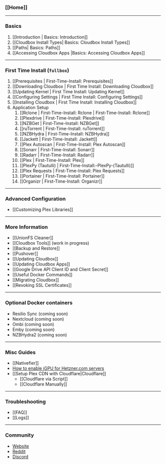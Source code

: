 ### [[Home]] ###

***

### Basics ###
1. [[Introduction | Basics: Introduction]]
1. [[Cloudbox Install Types| Basics: Cloudbox Install Types]]
1. [[Paths| Basics: Paths]]
1. [[Accessing Cloudbox Apps |Basics: Accessing Cloudbox Apps]]

***

### First Time Install (`fullbox`) ###
1. [[Prerequisites | First-Time-Install: Prerequisites]]
1. [[Downloading Cloudbox | First Time Install: Downloading Cloudbox]]
1. [[Updating Kernel | First Time Install: Updating Kernel]]
1. [[Configuring Settings | First Time Install: Configuring Settings]]
1. [[Installing Cloudbox | First Time Install: Installing Cloudbox]]
1. Application Setup
    1. [[Rclone | First-Time-Install: Rclone | First-Time-Install: Rclone]]
    1. [[Plexdrive | First-Time-Install: Plexdrive]]
    1. [[NZBGet | First-Time-Install: NZBGet]]
    1. [[ruTorrent | First-Time-Install: ruTorrent]]
    1. [[NZBHydra | First-Time-Install: NZBHydra]]
    1. [[Jackett | First-Time-Install: Jackett]]
    1. [[Plex Autoscan | First-Time-Install: Plex Autoscan]]
    1. [[Sonarr | First-Time-Install: Sonarr]]
    1. [[Radarr | First-Time-Install: Radarr]]
    1. [[Plex | First-Time-Install: Plex]]
    1. [[PlexPy (Tautulli) | First-Time-Install:-PlexPy-(Tautulli)]]
    1. [[Plex Requests | First-Time-Install: Plex Requests]]
    1. [[Portainer | First-Time-Install: Portainer]]
    1. [[Organizr | First-Time-Install: Organizr]]

***

### Advanced Configuration ###
- [[Customizing Plex Libraries]]

***

### More Information ###
- [[UnionFS Cleaner]]
- [[Cloudbox Tools]] (work in progress)
- [[Backup and Restore]]
- [[Pushover]]
- [[Updating Cloudbox]]
- [[Updating Cloudbox Apps]]
- [[Google Drive API Client ID and Client Secret]]
- [[Useful Docker Commands]]
- [[Migrating Cloudbox]]
- [[Revoking SSL Certificates]]


***

### Optional Docker containers
- Resilio Sync (coming soon)
- Nextcloud (coming soon)
- Ombi (coming soon)
- Emby (coming soon)
- NZBHydra2 (coming soon)

***

### Misc Guides
- [[Nativefier]]
- [How to enable iGPU for Hetzner.com servers](https://github.com/desimaniac/docs/blob/master/enable_igpu_on_hetzner.md)
- [[Setup Plex CDN with Cloudflare|Cloudflare]]
  - [[Cloudflare via Script]]
  - [[Cloudflare Manually]]

***

### Troubleshooting ###
- [[FAQ]]
- [[Logs]]

***

### Community ###
- [Website](https://www.cloudbox.rocks)
- [Reddit](https://reddit.com/r/Cloudbox)
- [Discord](https://discord.gg/xmNYmSJ)
